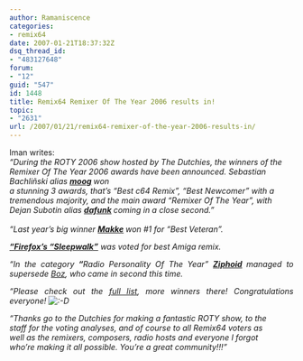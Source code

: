 ```yaml
---
author: Ramaniscence
categories:
- remix64
date: 2007-01-21T18:37:32Z
dsq_thread_id:
- "483127648"
forum:
- "12"
guid: "547"
id: 1448
title: Remix64 Remixer Of The Year 2006 results in!
topic:
- "2631"
url: /2007/01/21/remix64-remixer-of-the-year-2006-results-in/
---
```


<div align="justify">
  lman writes:<br /><em>&#8220;During the ROTY 2006 show hosted by The Dutchies, the winners of the<br /> Remixer Of The Year 2006 awards have been announced. Sebastian<br /> Bachliñski alias <strong><a href="http://www.remix64.com/member_moog.html">moog</a> </strong>won<br /> a stunning 3 awards, that&#8217;s &#8220;Best c64 Remix&#8221;, &#8220;Best Newcomer&#8221; with a<br /> tremendous majority, and the main award &#8220;Remixer Of The Year&#8221;, with<br /> Dejan Subotin alias <strong><a href="http://www.remix64.com/member_dafunk.html">dafunk</a> </strong>coming in a close second.&#8221;</em>
</div>

<div align="justify">
  <em><br /> &#8220;Last year&#8217;s big winner <strong><a href="http://www.remix64.com/member_makke.html">Makke</a> </strong>won #1 for &#8220;Best Veteran&#8221;.</p> 
  
  <p>
    <strong><a href="http://www.remix64.com/tune_183201.html">&#8220;Firefox&#8217;s &#8220;Sleepwalk&#8221;</a></strong> was voted for best Amiga remix.
  </p>
  
  <p>
    &#8220;In the category<strong><strong> &#8220;</strong></strong>Radio Personality Of The Year&#8221; <strong> <a href="http://www.remix64.com/member_ziphoid.html">Ziphoid</a> </strong>managed to supersede <a href="http://www.remix64.com/member_boz.html">Boz</a>, who came in second this time.
  </p>
  
  <p>
    &#8220;Please check out the <a href="http://www.remix64.com/roty_2006.html">full list</a>, more winners there! Congratulations everyone! <img border="0" src="http://www.remix64.com/gfx/s61.gif" alt=":-D" />
  </p>
  
  <p>
    &#8220;Thanks go to the Dutchies for making a fantastic ROTY show, to the<br /> staff for the voting analyses, and of course to all Remix64 voters as<br /> well as the remixers, composers, radio hosts and everyone I forgot<br /> who&#8217;re making it all possible. You&#8217;re a great community!!!&#8221;</em>
  </p></div>